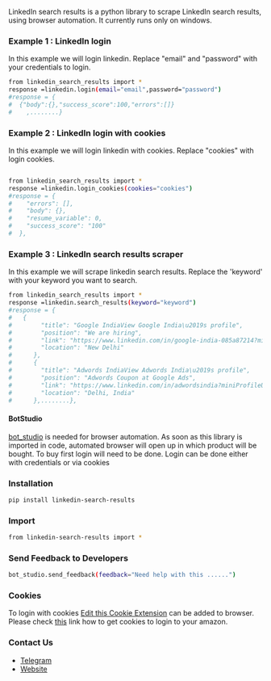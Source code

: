 LinkedIn search results is a python library to scrape LinkedIn search results, using browser automation. 
It currently runs only on windows.

### Example 1 : LinkedIn login 
In this example we will login linkedin. Replace "email" and "password" with your credentials to login.
```sh
from linkedin_search_results import *
response =linkedin.login(email="email",password="password")
#response = {
#  {"body":{},"success_score":100,"errors":[]}
#    ,........}
```

### Example 2 : LinkedIn login with cookies 
In this example we will login linkedin with cookies. Replace "cookies" with login cookies.
```sh

from linkedin_search_results import *
response =linkedin.login_cookies(cookies="cookies")
#response = {
#    "errors": [],
#    "body": {},
#    "resume_variable": 0,
#    "success_score": "100"
#  },
```

### Example 3 : LinkedIn search results scraper
In this example we will scrape linkedin search results. Replace the 'keyword' with your keyword you want to search. 
```sh
from linkedin_search_results import *
response =linkedin.search_results(keyword="keyword")
#response = {
#   {
#        "title": "Google IndiaView Google India\u2019s profile",
#        "position": "We are hiring",
#        "link": "https://www.linkedin.com/in/google-india-085a87214?miniProfileUrn=urn%3Ali%3Afs_miniProfile%3AACoAADZDr6UBLfKHNGD634B-PTZrItQpgL5M1bo",
#        "location": "New Delhi"
#      },
#      {
#        "title": "Adwords IndiaView Adwords India\u2019s profile",
#        "position": "Adwords Coupon at Google Ads",
#        "link": "https://www.linkedin.com/in/adwordsindia?miniProfileUrn=urn%3Ali%3Afs_miniProfile%3AACoAACvkQm8BiUuA9BgIlufcCW1I678EGwE77yg",
#        "location": "Delhi, India"
#      },........},
```


#### BotStudio
[bot_studio](https://pypi.org/project/bot_studio/) is needed for browser automation. As soon as this library is imported in code, automated browser will open up in which product will be bought. To buy first login will need to be done. Login can be done either with credentials or via cookies


### Installation

```sh
pip install linkedin-search-results
```

### Import
```sh
from linkedin-search-results import *
```

### Send Feedback to Developers
```sh
bot_studio.send_feedback(feedback="Need help with this ......")
```

### Cookies
To login with cookies [Edit this Cookie Extension](https://chrome.google.com/webstore/detail/editthiscookie/fngmhnnpilhplaeedifhccceomclgfbg?hl=en) can be added to browser. Please check [this](https://abhishek-chaudhary.medium.com/how-to-get-cookies-of-any-website-from-browser-22b3d6348ed2) link how to get cookies to login to your amazon.

### Contact Us
* [Telegram](https://t.me/datakund)
* [Website](https://datakund.com)

